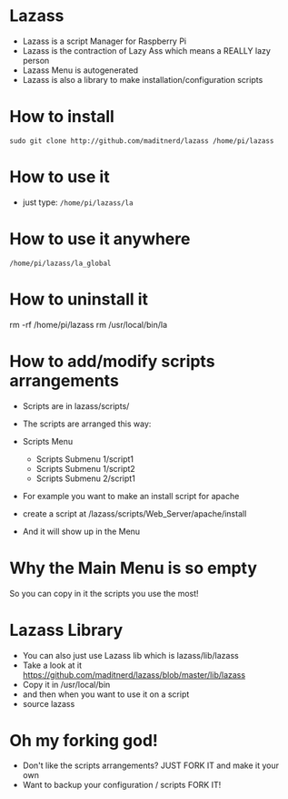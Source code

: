 Lazass
======

* Lazass is a script Manager for Raspberry Pi
* Lazass is the contraction of Lazy Ass which means a REALLY lazy person
* Lazass Menu is autogenerated
* Lazass is also a library to make installation/configuration scripts

How to install
====
`sudo git clone http://github.com/maditnerd/lazass /home/pi/lazass`

How to use it
===
* just type:
`/home/pi/lazass/la`

How to use it anywhere
===
`/home/pi/lazass/la_global`

How to uninstall it
===
rm -rf /home/pi/lazass
rm /usr/local/bin/la

How to add/modify scripts arrangements
===
* Scripts are in lazass/scripts/
* The scripts are arranged this way:
* Scripts Menu
    * Scripts Submenu 1/script1
    * Scripts Submenu 1/script2
    * Scripts Submenu 2/script1

* For example you want to make an install script for apache
* create a script at /lazass/scripts/Web_Server/apache/install
* And it will show up in the Menu

Why the Main Menu is so empty
===
So you can copy in it the scripts you use the most!

Lazass Library
===
* You can also just use Lazass lib which is lazass/lib/lazass
* Take a look at it https://github.com/maditnerd/lazass/blob/master/lib/lazass
* Copy it in /usr/local/bin
* and then when you want to use it on a script
* source lazass

Oh my forking god!
===
* Don't like the scripts arrangements? JUST FORK IT and make it your own
* Want to backup your configuration / scripts FORK IT!





